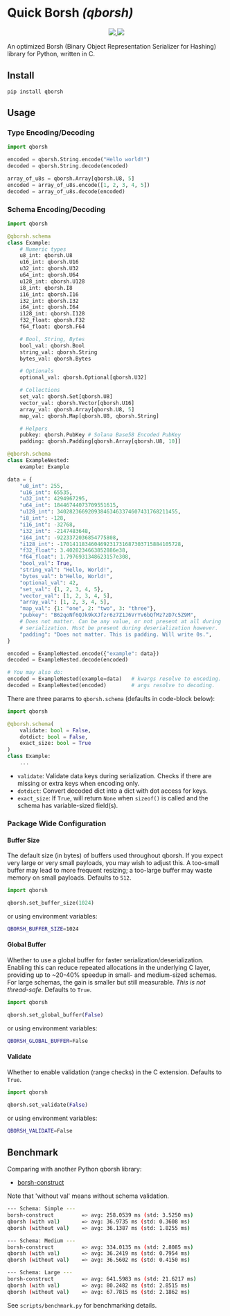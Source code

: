 # Quick Borsh _(qborsh)_

<p align="center">

  <a href="https://github.com/qvecs/qborsh/actions?query=workflow%3ABuild">
    <img src="https://github.com/qvecs/qborsh/workflows/Build/badge.svg">
  </a>

  <a href="https://opensource.org/licenses/MIT">
    <img src="https://img.shields.io/badge/License-MIT-blue.svg">
  </a>
</p>

An optimized Borsh (Binary Object Representation Serializer for Hashing) library for Python, written in C.

## Install

```
pip install qborsh
```

## Usage

### Type Encoding/Decoding

```python
import qborsh

encoded = qborsh.String.encode("Hello world!")
decoded = qborsh.String.decode(encoded)

array_of_u8s = qborsh.Array[qborsh.U8, 5]
encoded = array_of_u8s.encode([1, 2, 3, 4, 5])
decoded = array_of_u8s.decode(encoded)
```

### Schema Encoding/Decoding

```python
import qborsh

@qborsh.schema
class Example:
    # Numeric types
    u8_int: qborsh.U8
    u16_int: qborsh.U16
    u32_int: qborsh.U32
    u64_int: qborsh.U64
    u128_int: qborsh.U128
    i8_int: qborsh.I8
    i16_int: qborsh.I16
    i32_int: qborsh.I32
    i64_int: qborsh.I64
    i128_int: qborsh.I128
    f32_float: qborsh.F32
    f64_float: qborsh.F64

    # Bool, String, Bytes
    bool_val: qborsh.Bool
    string_val: qborsh.String
    bytes_val: qborsh.Bytes

    # Optionals
    optional_val: qborsh.Optional[qborsh.U32]

    # Collections
    set_val: qborsh.Set[qborsh.U8]
    vector_val: qborsh.Vector[qborsh.U16]
    array_val: qborsh.Array[qborsh.U8, 5]
    map_val: qborsh.Map[qborsh.U8, qborsh.String]

    # Helpers
    pubkey: qborsh.PubKey # Solana Base58 Encoded PubKey
    padding: qborsh.Padding[qborsh.Array[qborsh.U8, 10]]

@qborsh.schema
class ExampleNested:
    example: Example

data = {
    "u8_int": 255,
    "u16_int": 65535,
    "u32_int": 4294967295,
    "u64_int": 18446744073709551615,
    "u128_int": 340282366920938463463374607431768211455,
    "i8_int": -128,
    "i16_int": -32768,
    "i32_int": -2147483648,
    "i64_int": -9223372036854775808,
    "i128_int": -170141183460469231731687303715884105728,
    "f32_float": 3.4028234663852886e38,
    "f64_float": 1.7976931348623157e308,
    "bool_val": True,
    "string_val": "Hello, World!",
    "bytes_val": b"Hello, World!",
    "optional_val": 42,
    "set_val": {1, 2, 3, 4, 5},
    "vector_val": [1, 2, 3, 4, 5],
    "array_val": [1, 2, 3, 4, 5],
    "map_val": {1: "one", 2: "two", 3: "three"},
    "pubkey": "B62qoNf6QJk9kXJfzr6z7Z1J6VrYv6bQfMz7zD7c5Z9M",
    # Does not matter. Can be any value, or not present at all during
    # serialization. Must be present during deserialization however.
    "padding": "Does not matter. This is padding. Will write 0s.",
}

encoded = ExampleNested.encode({"example": data})
decoded = ExampleNested.decode(encoded)

# You may also do:
encoded = ExampleNested(example=data)   # kwargs resolve to encoding.
decoded = ExampleNested(encoded)        # args resolve to decoding.
```

There are three params to `qborsh.schema` (defaults in code-block below):

```python
import qborsh

@qborsh.schema(
    validate: bool = False,
    dotdict: bool = False,
    exact_size: bool = True
)
class Example:
    ...
```

* `validate`: Validate data keys during serialization. Checks if there are missing or extra keys when encoding only.
* `dotdict`: Convert decoded dict into a dict with dot access for keys.
* `exact_size`: If `True`, will return `None` when `sizeof()` is called and the schema has variable-sized field(s).

### Package Wide Configuration

#### Buffer Size

The default size (in bytes) of buffers used throughout qborsh. If you expect very large or very small payloads, you may wish to adjust this. A too-small buffer may lead to more frequent resizing; a too-large buffer may waste memory on small payloads. Defaults to `512`.

```python
import qborsh

qborsh.set_buffer_size(1024)
```

or using environment variables:

```bash
QBORSH_BUFFER_SIZE=1024
```

#### Global Buffer

Whether to use a global buffer for faster serialization/deserialization. Enabling this can reduce repeated allocations in the underlying C layer, providing up to ~20-40% speedup in small- and medium-sized schemas. For large schemas, the gain is smaller but still measurable. *This is not thread-safe*. Defaults to `True`. 

```python
import qborsh

qborsh.set_global_buffer(False)
```

or using environment variables:

```bash
QBORSH_GLOBAL_BUFFER=False
```

#### Validate

Whether to enable validation (range checks) in the C extension. Defaults to `True`.

```python
import qborsh

qborsh.set_validate(False)
```

or using environment variables:

```bash
QBORSH_VALIDATE=False
```

## Benchmark

Comparing with another Python qborsh library:

* [borsh-construct](https://pypi.org/project/borsh-construct)

Note that 'without val' means without schema validation.

```bash
--- Schema: Simple ---
borsh-construct         => avg: 258.0539 ms (std: 3.5250 ms)
qborsh (with val)       => avg: 36.9735 ms (std: 0.3608 ms)
qborsh (without val)    => avg: 36.1387 ms (std: 1.8255 ms)

--- Schema: Medium ---
borsh-construct         => avg: 334.0135 ms (std: 2.8085 ms)
qborsh (with val)       => avg: 36.2419 ms (std: 0.7954 ms)
qborsh (without val)    => avg: 36.5602 ms (std: 0.4150 ms)

--- Schema: Large ---
borsh-construct         => avg: 641.5983 ms (std: 21.6217 ms)
qborsh (with val)       => avg: 80.2482 ms (std: 2.8515 ms)
qborsh (without val)    => avg: 67.7815 ms (std: 2.1862 ms)
```

See `scripts/benchmark.py` for benchmarking details.